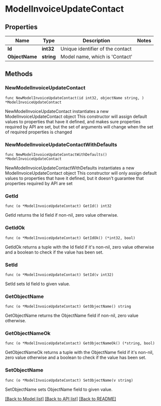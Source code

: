 # ModelInvoiceUpdateContact

## Properties

Name | Type | Description | Notes
------------ | ------------- | ------------- | -------------
**Id** | **int32** | Unique identifier of the contact | 
**ObjectName** | **string** | Model name, which is &#39;Contact&#39; | 

## Methods

### NewModelInvoiceUpdateContact

`func NewModelInvoiceUpdateContact(id int32, objectName string, ) *ModelInvoiceUpdateContact`

NewModelInvoiceUpdateContact instantiates a new ModelInvoiceUpdateContact object
This constructor will assign default values to properties that have it defined,
and makes sure properties required by API are set, but the set of arguments
will change when the set of required properties is changed

### NewModelInvoiceUpdateContactWithDefaults

`func NewModelInvoiceUpdateContactWithDefaults() *ModelInvoiceUpdateContact`

NewModelInvoiceUpdateContactWithDefaults instantiates a new ModelInvoiceUpdateContact object
This constructor will only assign default values to properties that have it defined,
but it doesn't guarantee that properties required by API are set

### GetId

`func (o *ModelInvoiceUpdateContact) GetId() int32`

GetId returns the Id field if non-nil, zero value otherwise.

### GetIdOk

`func (o *ModelInvoiceUpdateContact) GetIdOk() (*int32, bool)`

GetIdOk returns a tuple with the Id field if it's non-nil, zero value otherwise
and a boolean to check if the value has been set.

### SetId

`func (o *ModelInvoiceUpdateContact) SetId(v int32)`

SetId sets Id field to given value.


### GetObjectName

`func (o *ModelInvoiceUpdateContact) GetObjectName() string`

GetObjectName returns the ObjectName field if non-nil, zero value otherwise.

### GetObjectNameOk

`func (o *ModelInvoiceUpdateContact) GetObjectNameOk() (*string, bool)`

GetObjectNameOk returns a tuple with the ObjectName field if it's non-nil, zero value otherwise
and a boolean to check if the value has been set.

### SetObjectName

`func (o *ModelInvoiceUpdateContact) SetObjectName(v string)`

SetObjectName sets ObjectName field to given value.



[[Back to Model list]](../README.md#documentation-for-models) [[Back to API list]](../README.md#documentation-for-api-endpoints) [[Back to README]](../README.md)


